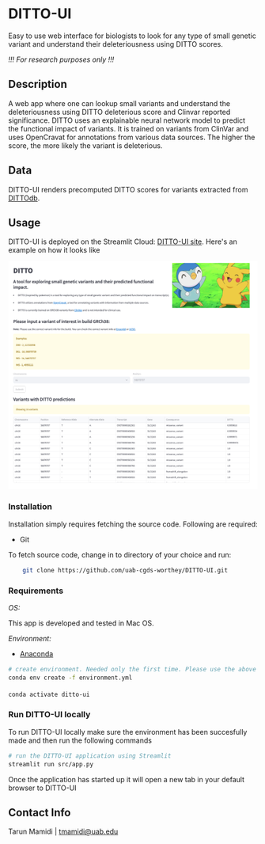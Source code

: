 # DITTO-UI

Easy to use web interface for biologists to look for any type of small genetic variant and understand their deleteriousness
using DITTO scores.

_!!! For research purposes only !!!_

## Description

A web app where one can lookup small variants and understand the deleteriousness using DITTO deleterious score and Clinvar
reported significance. DITTO uses an explainable neural network model to predict the functional impact of variants. It is trained on variants from ClinVar and uses OpenCravat for
annotations from various data sources. The higher the score, the more likely the variant is deleterious.

## Data

DITTO-UI renders precomputed DITTO scores for variants extracted from [DITTOdb](https://s3.lts.rc.uab.edu/cgds-public/dittodb/dittodb.html).

## Usage

DITTO-UI is deployed on the Streamlit Cloud: [DITTO-UI site](https://cgds-ditto.streamlit.app). Here's an example on how it looks
like

![Screenshot](./webapp.png)

### Installation

Installation simply requires fetching the source code. Following are required:

- Git

To fetch source code, change in to directory of your choice and run:

```sh
    git clone https://github.com/uab-cgds-worthey/DITTO-UI.git
```

### Requirements

*OS:*

This app is developed and tested in Mac OS.

*Environment:*

- [Anaconda](https://docs.anaconda.com/anaconda/install/)

```sh
# create environment. Needed only the first time. Please use the above link to install anaconda!.
conda env create -f environment.yml

conda activate ditto-ui
```

### Run DITTO-UI locally

To run DITTO-UI locally make sure the environment has been succesfully made and then run the following commands

```sh
# run the DITTO-UI application using Streamlit
streamlit run src/app.py
```

Once the application has started up it will open a new tab in your default browser to DITTO-UI

## Contact Info

Tarun Mamidi | <tmamidi@uab.edu>

